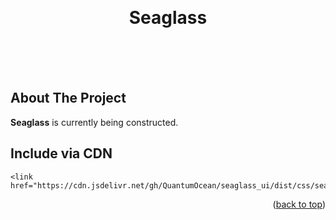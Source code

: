 <a name="readme-top"></a>


<!-- PROJECT LOGO -->
<br />
<div align="center">
    <!-- <img src="#" alt="Logo" width="300px" height=""> -->

  <h1 align="center">Seaglass</h1>

  <p align="center">
    <br />
    <br />
    <br />
  </p>
</div>


<!-- ABOUT THE PROJECT -->
## About The Project 

<!-- ![Product Name Screen Shot][product-screenshot] -->

 **Seaglass** is currently being constructed. 

<!-- ROADMAP -->
<!-- ## Roadmap

- [ ] 
- [ ] 

<p align="right">(<a href="#readme-top">back to top</a>)</p> -->

<!-- CDN -->
## Include via CDN
```
<link href="https://cdn.jsdelivr.net/gh/QuantumOcean/seaglass_ui/dist/css/seaglass.min.css">
```
<p align="right">(<a href="#readme-top">back to top</a>)</p>


<!-- MARKDOWN LINKS & IMAGES -->
[product-screenshot]: public/images/screenshot.png
[Node.js]: https://img.shields.io/badge/node.js-7FC729?style=for-the-badge&logo=nodedotjs&logoColor=white
[Node-url]: https://nextjs.org/
